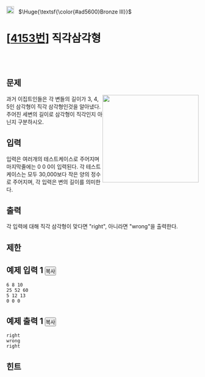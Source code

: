 <img src = 'https://d2gd6pc034wcta.cloudfront.net/tier/3.svg' style="width: 20px"> &nbsp; $\Huge{\textsf{\color{#ad5600}Bronze Ⅲ}}$
<br>
<h1>[<a href='https://www.acmicpc.net/problem/4153'>4153번</a>] 직각삼각형</h1>
<br>
<br>

<div class="headline">
<h2>문제</h2>
</div>
<div id="problem_description" class="problem-text">
<p><img alt="" src="https://onlinejudgeimages.s3-ap-northeast-1.amazonaws.com/upload/images3/rope-triangle.gif" style="float:right; height:229px; width:252px"> 과거 이집트인들은 각 변들의 길이가 3, 4, 5인 삼각형이 직각 삼각형인것을 알아냈다. 주어진 세변의 길이로 삼각형이 직각인지 아닌지 구분하시오.</p>
</div>

<div class="headline">
<h2>입력</h2>
</div>
<div id="problem_input" class="problem-text">
<p>
입력은 여러개의 테스트케이스로 주어지며 마지막줄에는 0 0 0이 입력된다. 각 테스트케이스는 모두 30,000보다 작은 양의 정수로 주어지며, 각 입력은 변의 길이를 의미한다.
</p>
</div>

<div class="headline">
<h2>출력</h2>
</div>
<div id="problem_output" class="problem-text">
<p>각 입력에 대해 직각 삼각형이 맞다면 "right", 아니라면 "wrong"을 출력한다.</p>
</div>

<div class="headline">
<h2>제한</h2>
</div>
<div id="problem_limit" class="problem-text">
</div>

<div class="headline">
<h2>예제 입력 1
<button type="button" class="btn btn-link copy-button" style="padding: 0px;" data-clipboard-target="#sample-input-1">복사</button>
</h2>
</div>

```
6 8 10
25 52 60
5 12 13
0 0 0

```

<div class="headline">
<h2>예제 출력 1
<button type="button" class="btn btn-link copy-button" style="padding: 0px;" data-clipboard-target="#sample-output-1">복사</button>
</h2>
</div>

```
right
wrong
right

```

<div class="headline">
<h2>힌트</h2>
</div>
<div id="problem_hint" class="problem-text">
</div>
